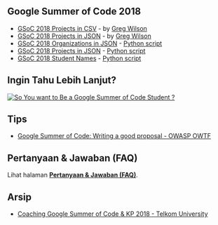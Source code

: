 ## Google Summer of Code 2018

* [GSoC 2018 Projects in CSV](gsoc2018/gsoc-2018.csv) - by [Greg Wilson](http://third-bit.com/2018/04/30/gsoc-2018.html)
* [GSoC 2018 Projects in JSON](gsoc2018/gsoc-2018.json) - by [Greg Wilson](http://third-bit.com/2018/04/30/gsoc-2018.html)
* [GSoC 2018 Organizations in JSON](gsoc2018/gsoc2018-orgs.json) - [Python script](gsoc2018/gsoc2018-orgs.py)
* [GSoC 2018 Projects in JSON](gsoc2018/gsoc2018-projects-all.json) - [Python script](gsoc2018/gsoc2018-projects.py)
* [GSoC 2018 Student Names](gsoc2018/gsoc2018-student-names.txt) - [Python script](gsoc2018/gsoc2018-student-names.py)

## Ingin Tahu Lebih Lanjut?

[![So You want to Be a Google Summer of Code Student ?](http://img.youtube.com/vi/YN7uGCg5vLg/0.jpg)](http://www.youtube.com/watch?v=YN7uGCg5vLg "So You want to Be a Google Summer of Code Student ?")

## Tips

* [Google Summer of Code: Writing a good proposal - OWASP OWTF](https://medium.com/@owtf/google-summer-of-code-writing-a-good-proposal-141b1376f076)

## Pertanyaan & Jawaban (FAQ)

Lihat halaman [**Pertanyaan & Jawaban (FAQ)**](faq).

## Arsip

* [Coaching Google Summer of Code & KP 2018 - Telkom University](telkomuniversity-2018/coaching)
